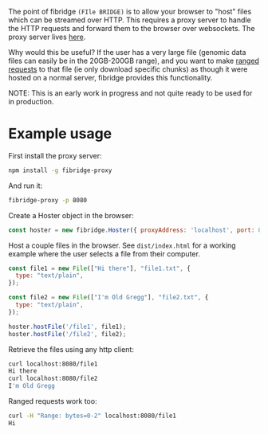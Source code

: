 The point of fibridge `(FIle BRIDGE)` is to allow your browser to "host" files
which can be streamed over HTTP. This requires a proxy server to handle the
HTTP requests and forward them to the browser over websockets. The proxy server
lives
[here](https://github.com/anderspitman/fibridge-proxy).

Why would this be useful? If the user has a very large file (genomic data files
can easily be in the 20GB-200GB range), and you want to make
[ranged requests](https://developer.mozilla.org/en-US/docs/Web/HTTP/Range_requests)
to that file (ie only download specific chunks) as though it were hosted on a
normal server, fibridge provides this functionality.

NOTE: This is an early work in progress and not quite ready to be used for
in production.

# Example usage

First install the proxy server:
```bash
npm install -g fibridge-proxy
```

And run it:
```bash
fibridge-proxy -p 8080
```

Create a Hoster object in the browser:

```javascript
const hoster = new fibridge.Hoster({ proxyAddress: 'localhost', port: 8080, secure: false });
```

Host a couple files in the browser. See `dist/index.html` for a working
example where the user selects a file from their computer.

```javascript
const file1 = new File(["Hi there"], "file1.txt", {
  type: "text/plain",
});

const file2 = new File(["I'm Old Gregg"], "file2.txt", {
  type: "text/plain",
});

hoster.hostFile('/file1', file1);
hoster.hostFile('/file2', file2);
```

Retrieve the files using any http client:
```bash
curl localhost:8080/file1
Hi there
curl localhost:8080/file2
I'm Old Gregg
```

Ranged requests work too:
```bash
curl -H "Range: bytes=0-2" localhost:8080/file1
Hi
```
